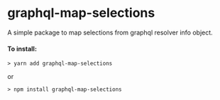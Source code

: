 # graphql-map-selections

A simple package to map selections from graphql resolver info object.

#### To install:

```
> yarn add graphql-map-selections
```

or

```
> npm install graphql-map-selections
```
